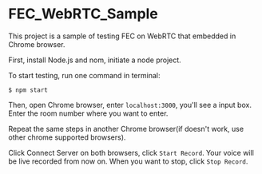 # FEC_WebRTC_Sample

This project is a sample of testing FEC on WebRTC that embedded in Chrome browser.

First, install Node.js and nom, initiate a node project.

To start testing, run one command in terminal:

```shel
$ npm start
```

Then, open Chrome browser, enter `localhost:3000`, you'll see a input box. Enter the room number where you want to enter.

Repeat the same steps in another Chrome browser(if doesn't work, use other chrome supported browsers).

Click Connect Server on both browsers, click `Start Record`. Your voice will be live recorded from now on. When you want to stop, click `Stop Record`.
